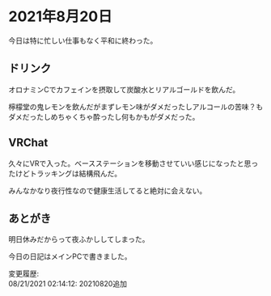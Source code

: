 # 2021年8月20日

今日は特に忙しい仕事もなく平和に終わった。

## ドリンク

オロナミンCでカフェインを摂取して炭酸水とリアルゴールドを飲んだ。

檸檬堂の鬼レモンを飲んだがまずレモン味がダメだったしアルコールの苦味？もダメだったしめちゃくちゃ酔ったし何もかもがダメだった。

## VRChat

久々にVRで入った。ベースステーションを移動させていい感じになったと思ったけどトラッキングは結構飛んだ。

みんなかなり夜行性なので健康生活してると絶対に会えない。

## あとがき

明日休みだからって夜ふかししてしまった。

今日の日記はメインPCで書きました。

変更履歴:  
08/21/2021 02:14:12: 20210820追加  
